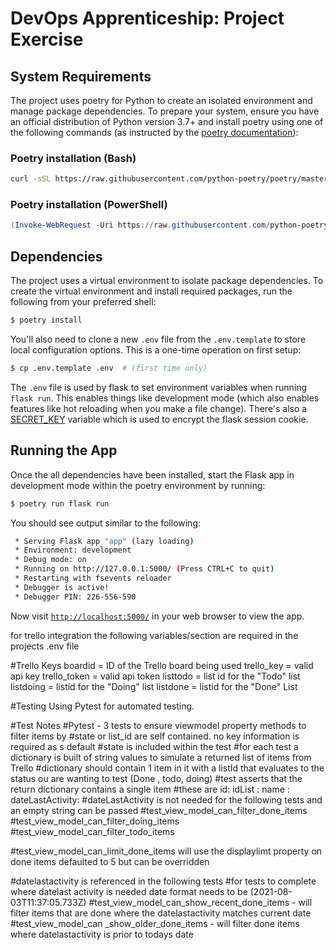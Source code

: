 # DevOps Apprenticeship: Project Exercise

## System Requirements

The project uses poetry for Python to create an isolated environment and manage package dependencies. To prepare your system, ensure you have an official distribution of Python version 3.7+ and install poetry using one of the following commands (as instructed by the [poetry documentation](https://python-poetry.org/docs/#system-requirements)):

### Poetry installation (Bash)

```bash
curl -sSL https://raw.githubusercontent.com/python-poetry/poetry/master/get-poetry.py | python
```

### Poetry installation (PowerShell)

```powershell
(Invoke-WebRequest -Uri https://raw.githubusercontent.com/python-poetry/poetry/master/get-poetry.py -UseBasicParsing).Content | python
```

## Dependencies

The project uses a virtual environment to isolate package dependencies. To create the virtual environment and install required packages, run the following from your preferred shell:

```bash
$ poetry install
```

You'll also need to clone a new `.env` file from the `.env.template` to store local configuration options. This is a one-time operation on first setup:

```bash
$ cp .env.template .env  # (first time only)
```

The `.env` file is used by flask to set environment variables when running `flask run`. This enables things like development mode (which also enables features like hot reloading when you make a file change). There's also a [SECRET_KEY](https://flask.palletsprojects.com/en/1.1.x/config/#SECRET_KEY) variable which is used to encrypt the flask session cookie.

## Running the App

Once the all dependencies have been installed, start the Flask app in development mode within the poetry environment by running:
```bash
$ poetry run flask run
```

You should see output similar to the following:
```bash
 * Serving Flask app "app" (lazy loading)
 * Environment: development
 * Debug mode: on
 * Running on http://127.0.0.1:5000/ (Press CTRL+C to quit)
 * Restarting with fsevents reloader
 * Debugger is active!
 * Debugger PIN: 226-556-590
```
Now visit [`http://localhost:5000/`](http://localhost:5000/) in your web browser to view the app.

for trello integration 
the following variables/section  are required in the projects .env file

#Trello Keys
boardid = ID of the Trello board being used
trello_key = valid api key
trello_token = valid api token
listtodo = list id for the "Todo" list
listdoing = listid for the "Doing" list
listdone = listid for the "Done" List

#Testing
Using Pytest for automated testing.


#Test Notes
#Pytest  - 3 tests to ensure viewmodel property methods to filter items by 
#state or list_id are self contained. no key information is required as s default
#state is included within the test
#for each test a dictionary is built of string values to simulate a returned list of items from Trello
#dictionary should contain 1 item in it with a listId that evaluates to the status ou are wanting to test (Done , todo, doing)
#test asserts that the return dictionary contains a single item
#these are id: idList : name : dateLastActivity:
#dateLastActivity is not needed for the following tests and an empty string can be passed
#test_view_model_can_filter_done_items
#test_view_model_can_filter_doing_items
#test_view_model_can_filter_todo_items

#test_view_model_can_limit_done_items will use the displaylimt property on done items defaulted to 5 but can be overridden

#datelastactivity is referenced in the following tests
#for tests to complete where datelast activity is needed date format needs to be (2021-08-03T11:37:05.733Z)
#test_view_model_can_show_recent_done_items - will filter items that are done where the datelastactivity matches current date
#test_view_model_can _show_older_done_items - will filter done items where datelastactivity is prior to todays date



